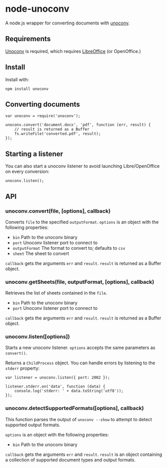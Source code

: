 # node-unoconv

A node.js wrapper for converting documents with [unoconv](http://dag.wieers.com/home-made/unoconv/).

## Requirements

[Unoconv](http://dag.wieers.com/home-made/unoconv/) is required, which requires [LibreOffice](http://www.libreoffice.org/) (or OpenOffice.)

## Install

Install with:

    npm install unoconv

## Converting documents

	var unoconv = require('unoconv');

	unoconv.convert('document.docx', 'pdf', function (err, result) {
		// result is returned as a Buffer
		fs.writeFile('converted.pdf', result);
	});

## Starting a listener

You can also start a unoconv listener to avoid launching Libre/OpenOffice on every conversion:

	unoconv.listen();

## API

### unoconv.convert(file, [options], callback)

Converts `file` to the specified `outputFormat`. `options` is an object with the following properties:

* `bin` Path to the unoconv binary
* `port` Unoconv listener port to connect to
* `outputFormat` The format to convert to; defaults to `csv`
* `sheet` The sheet to convert

`callback` gets the arguments `err` and `result`. `result` is returned as a Buffer object.

### unoconv.getSheets(file, outputFormat, [options], callback)

Retrieves the list of sheets contained in the `file`.

* `bin` Path to the unoconv binary
* `port` Unoconv listener port to connect to

`callback` gets the arguments `err` and `result`. `result` is returned as a Buffer object.

### unoconv.listen([options])

Starts a new unoconv listener. `options` accepts the same parameters as `convert()`.

Returns a `ChildProcess` object. You can handle errors by listening to the `stderr` property:

	var listener = unoconv.listen({ port: 2002 });

	listener.stderr.on('data', function (data) {
		console.log('stderr: ' + data.toString('utf8'));
	});

### unoconv.detectSupportedFormats([options], callback)

This function parses the output of `unoconv --show` to attempt to detect supported output formats.

`options` is an object with the following properties:

* `bin` Path to the unoconv binary

`callback` gets the arguments `err` and `result`. `result` is an object containing a collection of supported document types and output formats.

